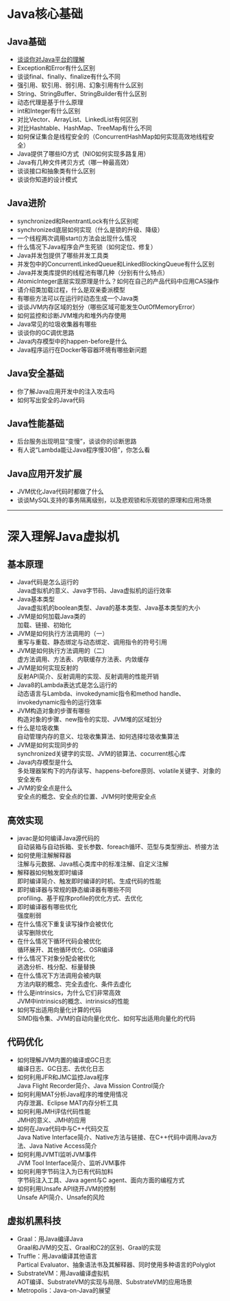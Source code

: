 # Java核心基础
## Java基础
*    [谈谈你对Java平台的理解](doc/java_core_tech/1.谈谈你对Java平台的理解.md)
*    Exception和Error有什么区别
*    谈谈final、finally、finalize有什么不同
*    强引用、软引用、弱引用、幻象引用有什么区别
*    String、StringBuffer、StringBuilder有什么区别
*    动态代理是基于什么原理
*    int和Integer有什么区别
*    对比Vector、ArrayList、LinkedList有何区别
*    对比Hashtable、HashMap、TreeMap有什么不同
*    如何保证集合是线程安全的（ConcurrentHashMap如何实现高效地线程安全）
*    Java提供了哪些IO方式（NIO如何实现多路复用）
*    Java有几种文件拷贝方式（哪一种最高效）
*    谈谈接口和抽象类有什么区别
*    谈谈你知道的设计模式

## Java进阶
*    synchronized和ReentrantLock有什么区别呢
*    synchronized底层如何实现（什么是锁的升级、降级）
*    一个线程两次调用start()方法会出现什么情况
*    什么情况下Java程序会产生死锁（如何定位、修复）
*    Java并发包提供了哪些并发工具类
*    并发包中的ConcurrentLinkedQueue和LinkedBlockingQueue有什么区别
*    Java并发类库提供的线程池有哪几种（分别有什么特点）
*    AtomicInteger底层实现原理是什么？如何在自己的产品代码中应用CAS操作
*    请介绍类加载过程，什么是双亲委派模型
*    有哪些方法可以在运行时动态生成一个Java类
*    谈谈JVM内存区域的划分（哪些区域可能发生OutOfMemoryError）
*    如何监控和诊断JVM堆内和堆外内存使用
*    Java常见的垃圾收集器有哪些
*    谈谈你的GC调优思路
*    Java内存模型中的happen-before是什么
*    Java程序运行在Docker等容器环境有哪些新问题

## Java安全基础
*    你了解Java应用开发中的注入攻击吗
*    如何写出安全的Java代码

## Java性能基础
*    后台服务出现明显“变慢”，谈谈你的诊断思路
*    有人说“Lambda能让Java程序慢30倍”，你怎么看

## Java应用开发扩展
*    JVM优化Java代码时都做了什么
*    谈谈MySQL支持的事务隔离级别，以及悲观锁和乐观锁的原理和应用场景

---
# 深入理解Java虚拟机
## 基本原理
*   Java代码是怎么运行的  
    Java虚拟机的意义、Java字节码、Java虚拟机的运行效率
*   Java基本类型  
    Java虚拟机的boolean类型、Java的基本类型、Java基本类型的大小
*   JVM是如何加载Java类的  
    加载、链接、初始化
*   JVM是如何执行方法调用的（一）  
    重写与重载、静态绑定与动态绑定、调用指令的符号引用
*   JVM是如何执行方法调用的（二）  
    虚方法调用、方法表、内联缓存方法表、内敛缓存
*   JVM是如何实现反射的  
    反射API简介、反射调用的实现、反射调用的性能开销
*   Java8的Lambda表达式是怎么运行的  
    动态语言与Lambda、invokedynamic指令和method handle、invokedynamic指令的运行效率
*   JVM构造对象的步骤有哪些  
    构造对象的步骤、new指令的实现、JVM堆的区域划分
*   什么是垃圾收集  
    自动管理内存的意义、垃圾收集算法、如何选择垃圾收集算法
*   JVM是如何实现同步的  
    synchronized关键字的实现、JVM的锁算法、cocurrent核心库
*   Java内存模型是什么  
    多处理器架构下的内存读写、happens-before原则、volatile关键字、对象的安全发布
*   JVM的安全点是什么  
    安全点的概念、安全点的位置、JVM何时使用安全点


## 高效实现
*   javac是如何编译Java源代码的  
    自动装箱与自动拆箱、变长参数、foreach循环、范型与类型擦出、桥接方法
*   如何使用注解解释器  
    注解与元数据、Java核心类库中的标准注解、自定义注解
*   解释器如何触发即时编译  
    即时编译简介、触发即时编译的时机、生成代码的性能
*   即时编译器与常规的静态编译器有哪些不同  
    profiling、基于程序profile的优化方式、去优化
*   即时编译器有哪些优化  
    强度削弱
*   在什么情况下重复读写操作会被优化  
    读写删除优化
*   在什么情况下循环代码会被优化  
    循环展开、其他循环优化、OSR编译
*   什么情况下对象分配会被优化  
    逃逸分析、栈分配、标量替换
*   在什么情况下方法调用会被内联  
    方法内联的概念、完全去虚化、条件去虚化
*   什么是intrinsics，为什么它们非常高效  
    JVM中intrinsics的概念、intrinsics的性能
*   如何写出适用向量化计算的代码  
    SIMD指令集、JVM的自动向量化优化、如何写出适用向量化的代码


## 代码优化
*   如何理解JVM内置的编译或GC日志  
    编译日志、GC日志、去优化日志
*   如何利用JFR和JMC监控Java程序  
    Java Flight Recorder简介、Java Mission Control简介
*   如何利用MAT分析Java程序的堆使用情况  
    内存泄漏、Eclipse MAT内存分析工具
*   如何利用JMH评估代码性能  
    JMH的意义、JMH的应用
*   如何在Java代码中与C++代码交互  
    Java Native Interface简介、Native方法与链接、在C++代码中调用Java方法、Java Native Access简介
*   如何利用JVMTI监听JVM事件  
    JVM Tool Interface简介、监听JVM事件
*   如何利用字节码注入为已有代码加料  
    字节码注入工具、Java agent与C agent、面向方面的编程方式
*   如何利用Unsafe API绕开JVM的控制  
    Unsafe API简介、Unsafe的风险


## 虚拟机黑科技
*   Graal：用Java编译Java  
    Graal和JVM的交互、Graal和C2的区别、Graal的实现
*   Truffle：用Java编译其他语言  
    Partical Evaluator、抽象语法书及其解释器、同时使用多种语言的Polyglot
*   SubstrateVM：用Java编译虚拟机  
    AOT编译、SubstrateVM的实现与局限、SubstrateVM的应用场景
*   Metropolis：Java-on-Java的展望  